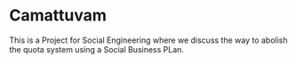 # Camattuvam

This is a Project for Social Engineering where we discuss the way to abolish the quota system using a Social Business PLan. 
